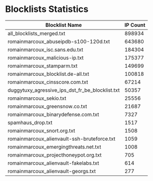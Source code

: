 # Blocklists Statistics
| Blocklist Name | IP Count |
|----|----|
| all_blocklists_merged.txt | 898934 |
| romainmarcoux_abuseipdb-s100-120d.txt | 643680 |
| romainmarcoux_isc.sans.edu.txt | 184304 |
| romainmarcoux_malicious-ip.txt | 175377 |
| romainmarcoux_stamparm.txt | 149699 |
| romainmarcoux_blocklist.de-all.txt | 100818 |
| romainmarcoux_cinsscore.com.txt | 67214 |
| duggytuxy_agressive_ips_dst_fr_be_blocklist.txt | 50357 |
| romainmarcoux_sekio.txt | 25556 |
| romainmarcoux_greensnow.co.txt | 21687 |
| romainmarcoux_binarydefense.com.txt | 7327 |
| spamhaus_drop.txt | 1517 |
| romainmarcoux_snort.org.txt | 1508 |
| romainmarcoux_alienvault-ssh-bruteforce.txt | 1059 |
| romainmarcoux_emergingthreats.net.txt | 1008 |
| romainmarcoux_projecthoneypot.org.txt | 705 |
| romainmarcoux_alienvault-fakelabs.txt | 614 |
| romainmarcoux_alienvault-georgs.txt | 277 |
